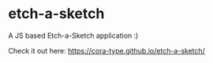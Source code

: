 # etch-a-sketch

A JS based Etch-a-Sketch application :)

Check it out here: https://cora-type.github.io/etch-a-sketch/
